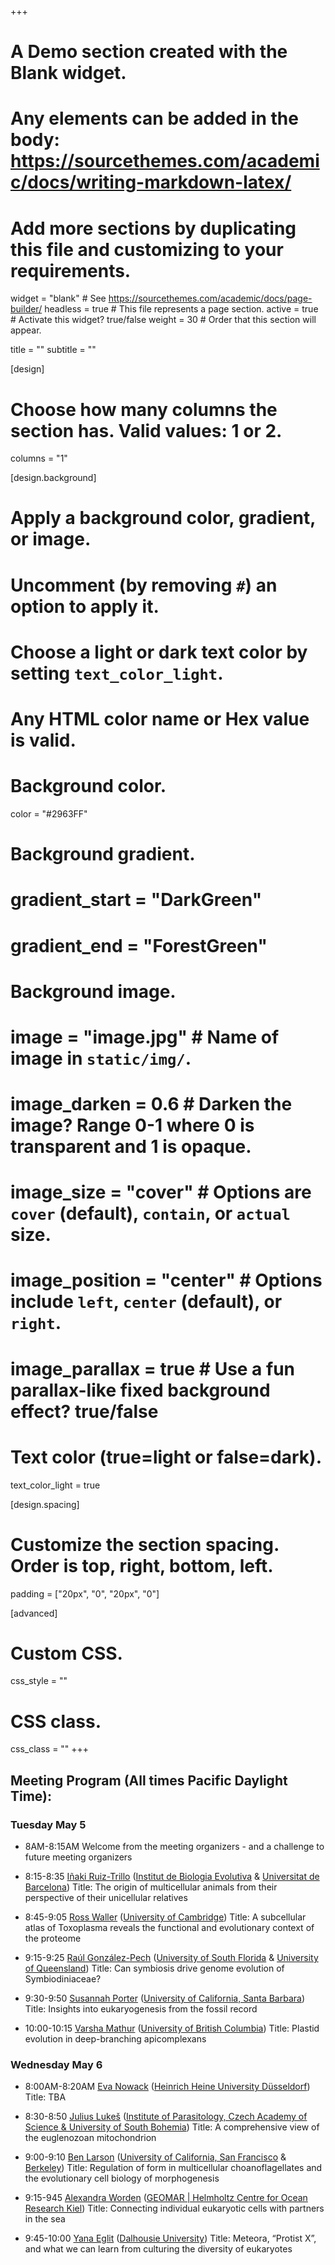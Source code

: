 +++
# A Demo section created with the Blank widget.
# Any elements can be added in the body: https://sourcethemes.com/academic/docs/writing-markdown-latex/
# Add more sections by duplicating this file and customizing to your requirements.

widget = "blank"  # See https://sourcethemes.com/academic/docs/page-builder/
headless = true  # This file represents a page section.
active = true  # Activate this widget? true/false
weight = 30  # Order that this section will appear.

title = ""
subtitle = ""

[design]
  # Choose how many columns the section has. Valid values: 1 or 2.
  columns = "1"

[design.background]
  # Apply a background color, gradient, or image.
  #   Uncomment (by removing `#`) an option to apply it.
  #   Choose a light or dark text color by setting `text_color_light`.
  #   Any HTML color name or Hex value is valid.

  # Background color.
   color = "#2963FF"

  # Background gradient.
  # gradient_start = "DarkGreen"
  # gradient_end = "ForestGreen"

  # Background image.
  # image = "image.jpg"  # Name of image in `static/img/`.
  # image_darken = 0.6  # Darken the image? Range 0-1 where 0 is transparent and 1 is opaque.
  # image_size = "cover"  #  Options are `cover` (default), `contain`, or `actual` size.
  # image_position = "center"  # Options include `left`, `center` (default), or `right`.
  # image_parallax = true  # Use a fun parallax-like fixed background effect? true/false

  # Text color (true=light or false=dark).
  text_color_light = true

[design.spacing]
  # Customize the section spacing. Order is top, right, bottom, left.
  padding = ["20px", "0", "20px", "0"]

[advanced]
 # Custom CSS.
 css_style = ""

 # CSS class.
 css_class = ""
+++

## Meeting Program (All times Pacific Daylight Time):

### Tuesday May 5

- 8AM-8:15AM
Welcome from the meeting organizers - and a challenge to future meeting organizers

- 8:15-8:35
[Iñaki Ruiz-Trillo](https://fonamental.github.io/author/inaki-ruiz-trillo/) ([Institut de Biologia Evolutiva](https://www.ibe.upf-csic.es) & [Universitat de Barcelona](https://www.ub.edu/web/ub/en/))
Title: The origin of multicellular animals from their perspective of their unicellular relatives

- 8:45-9:05
[Ross Waller](https://fonamental.github.io/author/ross-waller/) ([University of Cambridge](https://www.cam.ac.uk))
Title: A subcellular atlas of Toxoplasma reveals the functional and evolutionary context of the proteome

- 9:15-9:25
[Raúl González-Pech](https://fonamental.github.io/author/raul-gonzalez-pech/) ([University of South Florida](https://www.usf.edu) & [University of Queensland](https://www.uq.edu.au))
Title: Can symbiosis drive genome evolution of Symbiodiniaceae?

- 9:30-9:50
[Susannah Porter](https://fonamental.github.io/author/susannah-porter/) ([University of California, Santa Barbara](https://www.ucsb.edu))
Title: Insights into eukaryogenesis from the fossil record

- 10:00-10:15
[Varsha Mathur](https://fonamental.github.io/author/varsha-mathur/) ([University of British Columbia](https://www.ubc.ca))
Title: Plastid evolution in deep-branching apicomplexans


### Wednesday May 6

- 8:00AM-8:20AM
[Eva Nowack](https://fonamental.github.io/author/eva-nowack/) ([Heinrich Heine University Düsseldorf](https://www.uni-duesseldorf.de/home/en/home.html))
Title: TBA

- 8:30-8:50
[Julius Lukeš](https://fonamental.github.io/author/julius-lukes/) ([Institute of Parasitology, Czech Academy of Science & University of South Bohemia](https://www.paru.cas.cz/en/))
Title: A comprehensive view of the euglenozoan mitochondrion

- 9:00-9:10
[Ben Larson](https://fonamental.github.io/author/ben-larson/) ([University of California, San Francisco](https://www.ucsf.edu) & [Berkeley](https://www.berkeley.edu))
Title: Regulation of form in multicellular choanoflagellates and the evolutionary cell biology of morphogenesis

- 9:15-945
[Alexandra Worden](https://fonamental.github.io/author/alexandra-worden/) ([GEOMAR | Helmholtz Centre for Ocean Research Kiel](https://www.geomar.de/en/))
Title: Connecting individual eukaryotic cells with partners in the sea

- 9:45-10:00
[Yana Eglit](https://fonamental.github.io/author/yana-eglit/) ([Dalhousie University](https://www.dal.ca))
Title: Meteora, “Protist X”, and what we can learn from culturing the diversity of eukaryotes
